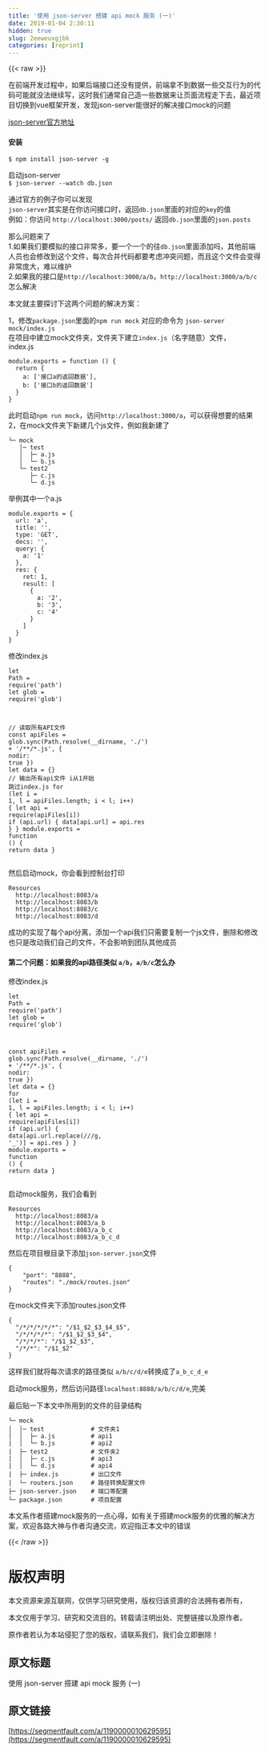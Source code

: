 ```yaml
---
title: '使用 json-server 搭建 api mock 服务 (一)' 
date: 2019-01-04 2:30:11
hidden: true
slug: 2eeweuxgjbk
categories: [reprint]
---
```


{{< raw >}}

                    
<p>在前端开发过程中，如果后端接口还没有提供，前端拿不到数据一些交互行为的代码可能就没法继续写，这时我们通常自己造一些数据来让页面流程走下去，最近项目切换到vue框架开发，发现json-server能很好的解决接口mock的问题</p>
<p><a href="https://github.com/typicode/json-server" rel="nofollow noreferrer" target="_blank">json-server官方地址</a></p>
<h4>安装</h4>
<p><code>$ npm install json-server -g</code> </p>
<p>启动json-server<br><code>$ json-server --watch db.json</code></p>
<p>通过官方的例子你可以发现<br><code>json-server</code>其实是在你访问接口时，返回<code>db.json</code>里面的对应的<code>key</code>的值<br>例如：你访问 <code>http://localhost:3000/posts/</code> 返回<code>db.json</code>里面的<code>json.posts</code></p>
<p>那么问题来了<br>1.如果我们要模拟的接口非常多，要一个一个的往<code>db.json</code>里面添加吗，其他前端人员也会修改到这个文件，每次合并代码都要考虑冲突问题，而且这个文件会变得非常庞大，难以维护<br>2.如果我的接口是<code>http://localhost:3000/a/b</code>，<code>http://localhost:3000/a/b/c</code> 怎么解决</p>
<p>本文就主要探讨下这两个问题的解决方案：</p>
<p>1，修改<code>package.json</code>里面的<code>npm run mock</code> 对应的命令为 <code>json-server mock/index.js</code><br>在项目中建立mock文件夹，文件夹下建立<code>index.js</code>（名字随意）文件，<br>index.js</p>
<div class="widget-codetool" style="display:none;">
      <div class="widget-codetool--inner">
      <span class="selectCode code-tool" data-toggle="tooltip" data-placement="top" title="" data-original-title="全选"></span>
      <span type="button" class="copyCode code-tool" data-toggle="tooltip" data-placement="top" data-clipboard-text="module.exports = function () {
  return {
    a: ['接口a的返回数据'],
    b: ['接口b的返回数据']
  }
}" title="" data-original-title="复制"></span>
      <span type="button" class="saveToNote code-tool" data-toggle="tooltip" data-placement="top" title="" data-original-title="放进笔记"></span>
      </div>
      </div><pre class="javascript hljs"><code class="javascript"><span class="hljs-built_in">module</span>.exports = <span class="hljs-function"><span class="hljs-keyword">function</span> (<span class="hljs-params"></span>) </span>{
  <span class="hljs-keyword">return</span> {
    <span class="hljs-attr">a</span>: [<span class="hljs-string">'接口a的返回数据'</span>],
    <span class="hljs-attr">b</span>: [<span class="hljs-string">'接口b的返回数据'</span>]
  }
}</code></pre>
<p>此时启动<code>npm run mock</code>，访问<code>http://localhost:3000/a</code>，可以获得想要的结果<br>2，在mock文件夹下新建几个js文件，例如我新建了</p>
<div class="widget-codetool" style="display:none;">
      <div class="widget-codetool--inner">
      <span class="selectCode code-tool" data-toggle="tooltip" data-placement="top" title="" data-original-title="全选"></span>
      <span type="button" class="copyCode code-tool" data-toggle="tooltip" data-placement="top" data-clipboard-text="└─ mock
   │─ test                  
   │  ├─ a.js
   │  └─ b.js
   └─ test2
      ├─ c.js
      └─ d.js" title="" data-original-title="复制"></span>
      <span type="button" class="saveToNote code-tool" data-toggle="tooltip" data-placement="top" title="" data-original-title="放进笔记"></span>
      </div>
      </div><pre class="bash hljs"><code class="bash">└─ mock
   │─ <span class="hljs-built_in">test</span>                  
   │  ├─ a.js
   │  └─ b.js
   └─ <span class="hljs-built_in">test</span>2
      ├─ c.js
      └─ d.js</code></pre>
<p>举例其中一个a.js</p>
<div class="widget-codetool" style="display:none;">
      <div class="widget-codetool--inner">
      <span class="selectCode code-tool" data-toggle="tooltip" data-placement="top" title="" data-original-title="全选"></span>
      <span type="button" class="copyCode code-tool" data-toggle="tooltip" data-placement="top" data-clipboard-text="module.exports = {
  url: 'a',
  title: '',
  type: 'GET',
  decs: '',
  query: {
    a: '1'
  },
  res: {
    ret: 1,
    result: [
      {
        a: '2',
        b: '3',
        c: '4'
      }
    ]
  }
}
" title="" data-original-title="复制"></span>
      <span type="button" class="saveToNote code-tool" data-toggle="tooltip" data-placement="top" title="" data-original-title="放进笔记"></span>
      </div>
      </div><pre class="javascript hljs"><code class="javascript"><span class="hljs-built_in">module</span>.exports = {
  <span class="hljs-attr">url</span>: <span class="hljs-string">'a'</span>,
  <span class="hljs-attr">title</span>: <span class="hljs-string">''</span>,
  <span class="hljs-attr">type</span>: <span class="hljs-string">'GET'</span>,
  <span class="hljs-attr">decs</span>: <span class="hljs-string">''</span>,
  <span class="hljs-attr">query</span>: {
    <span class="hljs-attr">a</span>: <span class="hljs-string">'1'</span>
  },
  <span class="hljs-attr">res</span>: {
    <span class="hljs-attr">ret</span>: <span class="hljs-number">1</span>,
    <span class="hljs-attr">result</span>: [
      {
        <span class="hljs-attr">a</span>: <span class="hljs-string">'2'</span>,
        <span class="hljs-attr">b</span>: <span class="hljs-string">'3'</span>,
        <span class="hljs-attr">c</span>: <span class="hljs-string">'4'</span>
      }
    ]
  }
}
</code></pre>
<p>修改index.js</p>
<div class="widget-codetool" style="display:none;">
      <div class="widget-codetool--inner">
      <span class="selectCode code-tool" data-toggle="tooltip" data-placement="top" title="" data-original-title="全选"></span>
      <span type="button" class="copyCode code-tool" data-toggle="tooltip" data-placement="top" data-clipboard-text="let Path = require('path')
let glob = require('glob')

// 读取所有API文件
const apiFiles = glob.sync(Path.resolve(__dirname, './') + '/**/*.js', {
  nodir: true
})
let data = {}
// 输出所有api文件 i从1开始 跳过index.js
for (let i = 1, l = apiFiles.length; i < l; i++) {
  let api = require(apiFiles[i])
  if (api.url) {
    data[api.url] = api.res
  }
}
module.exports = function () {
  return data
}" title="" data-original-title="复制"></span>
      <span type="button" class="saveToNote code-tool" data-toggle="tooltip" data-placement="top" title="" data-original-title="放进笔记"></span>
      </div>
      </div><pre class="javascript hljs"><code class="javascript"><span class="hljs-keyword">let</span> Path = <span class="hljs-built_in">require</span>(<span class="hljs-string">'path'</span>)
<span class="hljs-keyword">let</span> glob = <span class="hljs-built_in">require</span>(<span class="hljs-string">'glob'</span>)

<span class="hljs-comment">// 读取所有API文件</span>
<span class="hljs-keyword">const</span> apiFiles = glob.sync(Path.resolve(__dirname, <span class="hljs-string">'./'</span>) + <span class="hljs-string">'/**/*.js'</span>, {
  <span class="hljs-attr">nodir</span>: <span class="hljs-literal">true</span>
})
<span class="hljs-keyword">let</span> data = {}
<span class="hljs-comment">// 输出所有api文件 i从1开始 跳过index.js</span>
<span class="hljs-keyword">for</span> (<span class="hljs-keyword">let</span> i = <span class="hljs-number">1</span>, l = apiFiles.length; i &lt; l; i++) {
  <span class="hljs-keyword">let</span> api = <span class="hljs-built_in">require</span>(apiFiles[i])
  <span class="hljs-keyword">if</span> (api.url) {
    data[api.url] = api.res
  }
}
<span class="hljs-built_in">module</span>.exports = <span class="hljs-function"><span class="hljs-keyword">function</span> (<span class="hljs-params"></span>) </span>{
  <span class="hljs-keyword">return</span> data
}</code></pre>
<p>然后启动mock，你会看到控制台打印</p>
<div class="widget-codetool" style="display:none;">
      <div class="widget-codetool--inner">
      <span class="selectCode code-tool" data-toggle="tooltip" data-placement="top" title="" data-original-title="全选"></span>
      <span type="button" class="copyCode code-tool" data-toggle="tooltip" data-placement="top" data-clipboard-text="Resources
  http://localhost:8083/a
  http://localhost:8083/b
  http://localhost:8083/c
  http://localhost:8083/d" title="" data-original-title="复制"></span>
      <span type="button" class="saveToNote code-tool" data-toggle="tooltip" data-placement="top" title="" data-original-title="放进笔记"></span>
      </div>
      </div><pre class="hljs dts"><code>Resources
<span class="hljs-symbol">  http:</span><span class="hljs-comment">//localhost:8083/a</span>
<span class="hljs-symbol">  http:</span><span class="hljs-comment">//localhost:8083/b</span>
<span class="hljs-symbol">  http:</span><span class="hljs-comment">//localhost:8083/c</span>
<span class="hljs-symbol">  http:</span><span class="hljs-comment">//localhost:8083/d</span></code></pre>
<p>成功的实现了每个api分离，添加一个api我们只需要复制一个js文件，删除和修改也只是改动我们自己的文件，不会影响到团队其他成员</p>
<h4>第二个问题：如果我的api路径类似 <code>a/b</code>，<code>a/b/c</code>怎么办</h4>
<p>修改index.js</p>
<div class="widget-codetool" style="display:none;">
      <div class="widget-codetool--inner">
      <span class="selectCode code-tool" data-toggle="tooltip" data-placement="top" title="" data-original-title="全选"></span>
      <span type="button" class="copyCode code-tool" data-toggle="tooltip" data-placement="top" data-clipboard-text="let Path = require('path')
let glob = require('glob')

const apiFiles = glob.sync(Path.resolve(__dirname, './') + '/**/*.js', {
  nodir: true
})
let data = {}
for (let i = 1, l = apiFiles.length; i < l; i++) {
  let api = require(apiFiles[i])
  if (api.url) {
    data[api.url.replace(/\//g, '_')] = api.res
  }
}
module.exports = function () {
  return data
}
" title="" data-original-title="复制"></span>
      <span type="button" class="saveToNote code-tool" data-toggle="tooltip" data-placement="top" title="" data-original-title="放进笔记"></span>
      </div>
      </div><pre class="javascript hljs"><code class="javascript"><span class="hljs-keyword">let</span> Path = <span class="hljs-built_in">require</span>(<span class="hljs-string">'path'</span>)
<span class="hljs-keyword">let</span> glob = <span class="hljs-built_in">require</span>(<span class="hljs-string">'glob'</span>)

<span class="hljs-keyword">const</span> apiFiles = glob.sync(Path.resolve(__dirname, <span class="hljs-string">'./'</span>) + <span class="hljs-string">'/**/*.js'</span>, {
  <span class="hljs-attr">nodir</span>: <span class="hljs-literal">true</span>
})
<span class="hljs-keyword">let</span> data = {}
<span class="hljs-keyword">for</span> (<span class="hljs-keyword">let</span> i = <span class="hljs-number">1</span>, l = apiFiles.length; i &lt; l; i++) {
  <span class="hljs-keyword">let</span> api = <span class="hljs-built_in">require</span>(apiFiles[i])
  <span class="hljs-keyword">if</span> (api.url) {
    data[api.url.replace(<span class="hljs-regexp">/\//g</span>, <span class="hljs-string">'_'</span>)] = api.res
  }
}
<span class="hljs-built_in">module</span>.exports = <span class="hljs-function"><span class="hljs-keyword">function</span> (<span class="hljs-params"></span>) </span>{
  <span class="hljs-keyword">return</span> data
}
</code></pre>
<p>启动mock服务，我们会看到</p>
<div class="widget-codetool" style="display:none;">
      <div class="widget-codetool--inner">
      <span class="selectCode code-tool" data-toggle="tooltip" data-placement="top" title="" data-original-title="全选"></span>
      <span type="button" class="copyCode code-tool" data-toggle="tooltip" data-placement="top" data-clipboard-text="Resources
  http://localhost:8083/a
  http://localhost:8083/a_b
  http://localhost:8083/a_b_c
  http://localhost:8083/a_b_c_d" title="" data-original-title="复制"></span>
      <span type="button" class="saveToNote code-tool" data-toggle="tooltip" data-placement="top" title="" data-original-title="放进笔记"></span>
      </div>
      </div><pre class="bash hljs"><code class="bash">Resources
  http://localhost:8083/a
  http://localhost:8083/a_b
  http://localhost:8083/a_b_c
  http://localhost:8083/a_b_c_d</code></pre>
<p>然后在项目根目录下添加<code>json-server.json</code>文件</p>
<div class="widget-codetool" style="display:none;">
      <div class="widget-codetool--inner">
      <span class="selectCode code-tool" data-toggle="tooltip" data-placement="top" title="" data-original-title="全选"></span>
      <span type="button" class="copyCode code-tool" data-toggle="tooltip" data-placement="top" data-clipboard-text="{
    &quot;port&quot;: &quot;8888&quot;,
    &quot;routes&quot;: &quot;./mock/routes.json&quot;
}
" title="" data-original-title="复制"></span>
      <span type="button" class="saveToNote code-tool" data-toggle="tooltip" data-placement="top" title="" data-original-title="放进笔记"></span>
      </div>
      </div><pre class="hljs json"><code>{
    <span class="hljs-attr">"port"</span>: <span class="hljs-string">"8888"</span>,
    <span class="hljs-attr">"routes"</span>: <span class="hljs-string">"./mock/routes.json"</span>
}
</code></pre>
<p>在mock文件夹下添加routes.json文件</p>
<div class="widget-codetool" style="display:none;">
      <div class="widget-codetool--inner">
      <span class="selectCode code-tool" data-toggle="tooltip" data-placement="top" title="" data-original-title="全选"></span>
      <span type="button" class="copyCode code-tool" data-toggle="tooltip" data-placement="top" data-clipboard-text="{
  &quot;/*/*/*/*/*&quot;: &quot;/$1_$2_$3_$4_$5&quot;,
  &quot;/*/*/*/*&quot;: &quot;/$1_$2_$3_$4&quot;,
  &quot;/*/*/*&quot;: &quot;/$1_$2_$3&quot;,
  &quot;/*/*&quot;: &quot;/$1_$2&quot;
}" title="" data-original-title="复制"></span>
      <span type="button" class="saveToNote code-tool" data-toggle="tooltip" data-placement="top" title="" data-original-title="放进笔记"></span>
      </div>
      </div><pre class="hljs bash"><code>{
  <span class="hljs-string">"/*/*/*/*/*"</span>: <span class="hljs-string">"/<span class="hljs-variable">$1_</span><span class="hljs-variable">$2_</span><span class="hljs-variable">$3_</span><span class="hljs-variable">$4_</span><span class="hljs-variable">$5</span>"</span>,
  <span class="hljs-string">"/*/*/*/*"</span>: <span class="hljs-string">"/<span class="hljs-variable">$1_</span><span class="hljs-variable">$2_</span><span class="hljs-variable">$3_</span><span class="hljs-variable">$4</span>"</span>,
  <span class="hljs-string">"/*/*/*"</span>: <span class="hljs-string">"/<span class="hljs-variable">$1_</span><span class="hljs-variable">$2_</span><span class="hljs-variable">$3</span>"</span>,
  <span class="hljs-string">"/*/*"</span>: <span class="hljs-string">"/<span class="hljs-variable">$1_</span><span class="hljs-variable">$2</span>"</span>
}</code></pre>
<p>这样我们就将每次请求的路径类似 <code>a/b/c/d/e</code>转换成了<code>a_b_c_d_e</code></p>
<p>启动mock服务，然后访问路径<code>localhost:8888/a/b/c/d/e</code>,完美</p>
<p>最后贴一下本文中所用到的文件的目录结构</p>
<div class="widget-codetool" style="display:none;">
      <div class="widget-codetool--inner">
      <span class="selectCode code-tool" data-toggle="tooltip" data-placement="top" title="" data-original-title="全选"></span>
      <span type="button" class="copyCode code-tool" data-toggle="tooltip" data-placement="top" data-clipboard-text="└─ mock
│  │─ test             # 文件夹1           
│  │  ├─ a.js          # api1
|  │  └─ b.js          # api2
|  ├─ test2            # 文件夹2
|  │  ├─ c.js          # api3
|  │  └─ d.js          # api4
|  ├─ index.js         # 出口文件
|  └─ routers.json     # 路径转换配置文件
├─ json-server.json    # 端口等配置
└─ package.json        # 项目配置" title="" data-original-title="复制"></span>
      <span type="button" class="saveToNote code-tool" data-toggle="tooltip" data-placement="top" title="" data-original-title="放进笔记"></span>
      </div>
      </div><pre class="bash hljs"><code class="bash">└─ mock
│  │─ <span class="hljs-built_in">test</span>             <span class="hljs-comment"># 文件夹1           </span>
│  │  ├─ a.js          <span class="hljs-comment"># api1</span>
|  │  └─ b.js          <span class="hljs-comment"># api2</span>
|  ├─ <span class="hljs-built_in">test</span>2            <span class="hljs-comment"># 文件夹2</span>
|  │  ├─ c.js          <span class="hljs-comment"># api3</span>
|  │  └─ d.js          <span class="hljs-comment"># api4</span>
|  ├─ index.js         <span class="hljs-comment"># 出口文件</span>
|  └─ routers.json     <span class="hljs-comment"># 路径转换配置文件</span>
├─ json-server.json    <span class="hljs-comment"># 端口等配置</span>
└─ package.json        <span class="hljs-comment"># 项目配置</span></code></pre>
<p>本文系作者搭建mock服务的一点心得，如有关于搭建mock服务的优雅的解决方案，欢迎各路大神与作者沟通交流，欢迎指正本文中的错误</p>

                
{{< /raw >}}

# 版权声明
本文资源来源互联网，仅供学习研究使用，版权归该资源的合法拥有者所有，

本文仅用于学习、研究和交流目的。转载请注明出处、完整链接以及原作者。

原作者若认为本站侵犯了您的版权，请联系我们，我们会立即删除！

## 原文标题
使用 json-server 搭建 api mock 服务 (一)

## 原文链接
[https://segmentfault.com/a/1190000010629595](https://segmentfault.com/a/1190000010629595)


